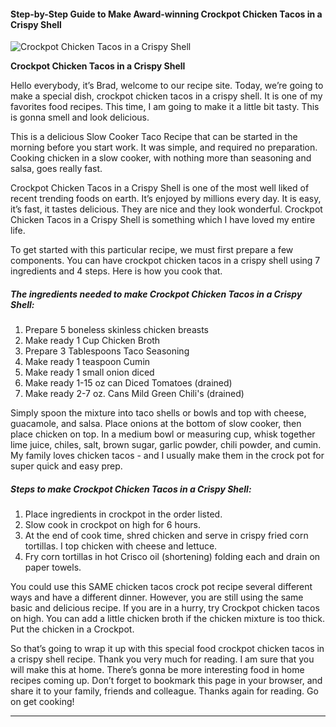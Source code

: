             

#### Step-by-Step Guide to Make Award-winning Crockpot Chicken Tacos in a Crispy Shell

![Crockpot Chicken Tacos in a Crispy Shell](https://img-global.cpcdn.com/recipes/2b5b3653e0101efe/751x532cq70/crockpot-chicken-tacos-in-a-crispy-shell-recipe-main-photo.jpg)

**Crockpot Chicken Tacos in a Crispy Shell**

Hello everybody, it’s Brad, welcome to our recipe site. Today, we’re going to make a special dish, crockpot chicken tacos in a crispy shell. It is one of my favorites food recipes. This time, I am going to make it a little bit tasty. This is gonna smell and look delicious.

This is a delicious Slow Cooker Taco Recipe that can be started in the morning before you start work. It was simple, and required no preparation. Cooking chicken in a slow cooker, with nothing more than seasoning and salsa, goes really fast.

Crockpot Chicken Tacos in a Crispy Shell is one of the most well liked of recent trending foods on earth. It’s enjoyed by millions every day. It is easy, it’s fast, it tastes delicious. They are nice and they look wonderful. Crockpot Chicken Tacos in a Crispy Shell is something which I have loved my entire life.

To get started with this particular recipe, we must first prepare a few components. You can have crockpot chicken tacos in a crispy shell using 7 ingredients and 4 steps. Here is how you cook that.

##### The ingredients needed to make Crockpot Chicken Tacos in a Crispy Shell:

1.  Prepare 5 boneless skinless chicken breasts
2.  Make ready 1 Cup Chicken Broth
3.  Prepare 3 Tablespoons Taco Seasoning
4.  Make ready 1 teaspoon Cumin
5.  Make ready 1 small onion diced
6.  Make ready 1-15 oz can Diced Tomatoes (drained)
7.  Make ready 2-7 oz. Cans Mild Green Chili's (drained)

Simply spoon the mixture into taco shells or bowls and top with cheese, guacamole, and salsa. Place onions at the bottom of slow cooker, then place chicken on top. In a medium bowl or measuring cup, whisk together lime juice, chiles, salt, brown sugar, garlic powder, chili powder, and cumin. My family loves chicken tacos - and I usually make them in the crock pot for super quick and easy prep.

##### Steps to make Crockpot Chicken Tacos in a Crispy Shell:

1.  Place ingredients in crockpot in the order listed.
2.  Slow cook in crockpot on high for 6 hours.
3.  At the end of cook time, shred chicken and serve in crispy fried corn tortillas. I top chicken with cheese and lettuce.
4.  Fry corn tortillas in hot Crisco oil (shortening) folding each and drain on paper towels.

You could use this SAME chicken tacos crock pot recipe several different ways and have a different dinner. However, you are still using the same basic and delicious recipe. If you are in a hurry, try Crockpot chicken tacos on high. You can add a little chicken broth if the chicken mixture is too thick. Put the chicken in a Crockpot.

So that’s going to wrap it up with this special food crockpot chicken tacos in a crispy shell recipe. Thank you very much for reading. I am sure that you will make this at home. There’s gonna be more interesting food in home recipes coming up. Don’t forget to bookmark this page in your browser, and share it to your family, friends and colleague. Thanks again for reading. Go on get cooking!

* * *
